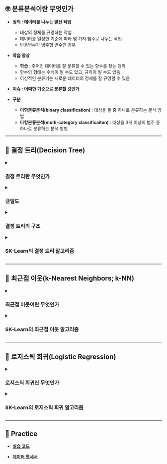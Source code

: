 ## 🤓 분류분석이란 무엇인가

- **정의 : 데이터를 나누는 발산 작업**
    - 대상의 정체를 규명하는 작업
    - 데이터를 일정한 기준에 따라 몇 가지 범주로 나누는 작업
    - 반응변수가 범주형 변수인 경우

- **학습 양상**
    - **학습** : 주어진 데이터를 잘 분류할 수 있는 함수를 찾는 행위
    - 함수의 형태는 수식이 될 수도 있고, 규칙이 될 수도 있음
    - 이상적인 분류기는 새로운 데이터의 정체를 잘 규명할 수 있음

- **이슈 : 어떠한 기준으로 분류할 것인가** 

- **구분**
    - **이항분류분석(binary classification)** : 대상을 둘 중 하나로 분류하는 분석 방법
    - **다항분류분석(multi-category classificaiton)** : 대상을 3개 이상의 범주 중 하나로 분류하는 분석 방법

---

## 🌳 결정 트리(Decision Tree)

<details><summary><h3>결정 트리란 무엇인가</h3></summary>

- **정의 : 데이터에 내재된 규칙을 발견하여 수형도 기반의 분류 규칙을 세우고 데이터를 분류하는 알고리즘**
    
- **주요 이슈 : 트리를 어떻게 분할할 것인가**
    - 가지를 몇 번 뻗을 것인가
    - 한 범주당 데이터가 몇 개 남았을 때 가지치기를 멈출 것인가
    
- **주의 사항**
    - node가 깊어질수록 성능이 저하될 수 있음
    - 범주마다 균일한 데이터 세트를 구성할 수 있도록 하이퍼파라미터를 설정해야 함

</details>

<details><summary><h3>균일도</h3></summary>

- **정의 : leaf node에 각 범주에 해당하는 데이터만 포함되어 있는가**

- **예시**
    - `color`을 기준으로 바둑알을 구분한다고 가정하자
    - 범주로는 `black` , `white` 가 존재함
    - 범주 `black`에 검정색 바둑알만 포함되어 있다면 균일도가 높다고 해석함
    - 범주 `black`에 흰색 바둑알이 많이 섞여 있을수록 균일도가 낮다고 해석함

- **decision node**
    - 균일도가 높은 데이터 세트를 먼저 분류할 수 있도록 규칙을 구성함
    - 즉, 균일도를 높이는 방향으로 가지치기를 진행함

- **균일도 측정 방법**
    - **지니 불순도** : 경제학에서 불평등 정도를 나타내는 지수를 활용하여 균일도를 측정하는 방법
    - **엔트로피 불순도** : 열역학에서 물체의 혼잡한 정도를 나타내는 지수를 활용하여 균일도를 측정하는 방법

</details>

<details><summary><h3>결정 트리의 구조</h3></summary>

![아이리스 결정트리 예시](https://user-images.githubusercontent.com/116495744/221340236-6c4043c6-6b30-4af2-9e7f-cfe79b00371a.png)

- **root node** : 최상위 노드

- **decision node** : 규칙 노드

- **leaf node** : 최종 범주

- **gini** : 데이터 분포의 균일도

- **samples** : 임의의 규칙에 대하여 해당 규칙을 만족하는 데이터 건수

- **value** : 각 범주의 데이터 건수

</details>

<details><summary><h3>SK-Learn의 결정 트리 알고리즘</h3></summary>

- **사용 방법**

    ```
    from sklearn.tree import DecisionTreeClassifier
    from sklearn.metrics import accuracy_score

    # 결정 트리 알고리즘 인스턴스 생성
    dt_clf = DecisionTreeClassifier()
    
    # 훈련용 데이터 세트를 통해 인스턴스를 훈련시켜서 모델 설계
    dt_clf.fit(X_train, y_train)

    # 평가용 데이터 세트를 통해 예측
    y_predict = dt_clf.predict(X_test)

    # 대표적인 성능 평가 지표인 결정계수를 통해 성능 평가
    score = accuracy_score(y_test, y_predict)
    print(score)
    ```
    
- **주요 하이퍼파라미터**
    - `random_state = None`

    - `criterion = 'gini'` : 균일도 측정 방법
        - 주요 속성값 : `['gini', 'entropy']`

    - `max_nodes = None` : 트리 최대 깊이
        - 값을 크게 설정할수록 트리의 깊이가 깊어져서 과대적합될 가능성이 높음
        - 설정하지 않을 경우 균일도가 1이 될 때까지 분할함

    - `max_features = None` : decision node에서 최적 분할을 위해 고려되어야 할 설명변수의 최대 개수

    - `min_samples_split = 2` : 특정 노드에서 하위 노드로 가지치기 하기 위한 최소한의 샘플 개수
        - 값을 작게 설정할수록 트리의 깊이가 깊어져서 과대적합될 가능성이 높음

    - `min_samples_leaf` : leaf node가 되기 위한 최소한의 샘플 개수
        - leaf node는 반응변수의 범주에 해당하므로 범주별 최소한의 샘플 개수를 설정하는 작업임
        - 반응변수의 범주별 개수가 비대칭적인 경우 특정 범주의 데이터가 극도로 작을 수 있으므로 작게 설정함

- **다음을 통해 훈련된 모델의 정보를 시각화할 수 있음**

    ```
    import matplotlib.pyplot as plt
    from sklearn.tree import plot_tree

    # 설명변수 이름이 담긴 리스트 생성
    feature_list = []

    # plot tree 크기 설정
    plt.figure(figsize = (20, 20))
    
    # plot tree 생성
    plot_tree(
        dt_clf, 
        filled = True, 
        fontsize = 14, 
        feature_names = feature_list
        )
    
    # plot tree 출력
    plt.show()
    ```

</details>

---

## 👫 최근접 이웃(k-Nearest Neighbors; k-NN)

<details><summary><h3>최근접 이웃이란 무엇인가</h3></summary>

- **정의 : 기하학적 거리를 규칙으로 하여 데이터를 분류하는 알고리즘**
    - 임의의 설명변수 조합이 나타내는 좌표평면 상의 한 점에 대하여,
    - 해당 점과 가장 가깝게 위치하는 점이 의미하는 설명변수 조합의 범주로 분류함

- **주요 이슈 : 참조할 이웃의 수를 얼마로 설정할 것인가**

    ![최근접이웃](https://miro.medium.com/max/405/0*QyWp7J6eSz0tayc0.png)

</details>

<details><summary><h3>SK-Learn의 최근접 이웃 알고리즘</h3></summary>

- **사용 방법**

- **주요 하이퍼파라미터**

- **다음의 속성을 통해 훈련된 모델의 정보를 확인할 수 있음**

</details>

---

## 👥 로지스틱 회귀(Logistic Regression)

<details><summary><h3>로지스틱 회귀란 무엇인가</h3></summary>

</details>

<details><summary><h3>SK-Learn의 로지스틱 회귀 알고리즘</h3></summary>

- **사용 방법**

- **주요 하이퍼파라미터**

- **다음의 속성을 통해 훈련된 모델의 정보를 확인할 수 있음**

</details>

---

## 📝 Practice

- [**실습 코드**]()

- [**데이터 명세서**]()